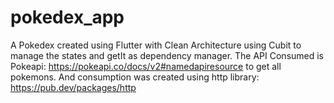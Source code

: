 # pokedex_app

A Pokedex created using Flutter with Clean Architecture using Cubit to manage the states and getIt as dependency manager.
The API Consumed is Pokeapi: https://pokeapi.co/docs/v2#namedapiresource to get all pokemons. 
And consumption was created using http library: https://pub.dev/packages/http


